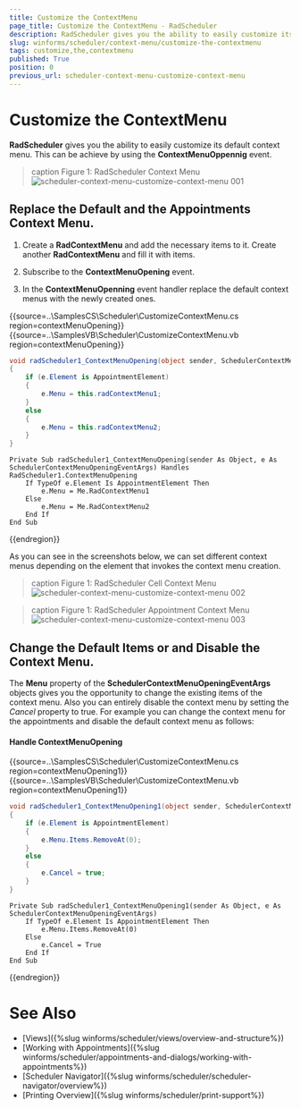 ```yaml
---
title: Customize the ContextMenu
page_title: Customize the ContextMenu - RadScheduler
description: RadScheduler gives you the ability to easily customize its default context menu. This can be achieve by using the ContextMenuOppennig event.
slug: winforms/scheduler/context-menu/customize-the-contextmenu
tags: customize,the,contextmenu
published: True
position: 0
previous_url: scheduler-context-menu-customize-context-menu
---
```


# Customize the ContextMenu

__RadScheduler__ gives you the ability to easily customize its default context menu. This can be achieve by using the __ContextMenuOppennig__ event.

>caption Figure 1: RadScheduler Context Menu
![scheduler-context-menu-customize-context-menu 001](images/scheduler-context-menu-customize-context-menu001.png)

## Replace the Default and the Appointments Context Menu.

1. Create a __RadContextMenu__ and add the necessary items to it. Create another __RadContextMenu__ and fill it with items.

1. Subscribe to the __ContextMenuOpening__ event.

1. In the __ContextMenuOpenning__ event handler replace the default context menus with the newly created ones.

{{source=..\SamplesCS\Scheduler\CustomizeContextMenu.cs region=contextMenuOpening}} 
{{source=..\SamplesVB\Scheduler\CustomizeContextMenu.vb region=contextMenuOpening}} 

````C#
void radScheduler1_ContextMenuOpening(object sender, SchedulerContextMenuOpeningEventArgs e)
{
    if (e.Element is AppointmentElement)
    {
        e.Menu = this.radContextMenu1;
    }
    else
    {
        e.Menu = this.radContextMenu2;
    }
}

````
````VB.NET
Private Sub radScheduler1_ContextMenuOpening(sender As Object, e As SchedulerContextMenuOpeningEventArgs) Handles RadScheduler1.ContextMenuOpening
    If TypeOf e.Element Is AppointmentElement Then
        e.Menu = Me.RadContextMenu1
    Else
        e.Menu = Me.RadContextMenu2
    End If
End Sub

````

{{endregion}}

As you can see in the screenshots below, we can set different context menus depending on the element that invokes the context menu creation.

>caption Figure 1: RadScheduler Cell Context Menu
![scheduler-context-menu-customize-context-menu 002](images/scheduler-context-menu-customize-context-menu002.png)

>caption Figure 1: RadScheduler Appointment Context Menu
![scheduler-context-menu-customize-context-menu 003](images/scheduler-context-menu-customize-context-menu003.png)

## Change the Default Items or and Disable the Context Menu.

The __Menu__ property of the __SchedulerContextMenuOpeningEventArgs__ objects gives you the opportunity to change the existing items of the context menu. Also you can entirely disable the context menu by setting the *Cancel*  property to true.  For example you can change the context menu for the appointments and disable the default context menu as follows:

#### Handle ContextMenuOpening

{{source=..\SamplesCS\Scheduler\CustomizeContextMenu.cs region=contextMenuOpening1}} 
{{source=..\SamplesVB\Scheduler\CustomizeContextMenu.vb region=contextMenuOpening1}} 

````C#
void radScheduler1_ContextMenuOpening1(object sender, SchedulerContextMenuOpeningEventArgs e)
{
    if (e.Element is AppointmentElement)
    {
        e.Menu.Items.RemoveAt(0);
    }
    else
    {
        e.Cancel = true;
    }
}

````
````VB.NET
Private Sub radScheduler1_ContextMenuOpening1(sender As Object, e As SchedulerContextMenuOpeningEventArgs)
    If TypeOf e.Element Is AppointmentElement Then
        e.Menu.Items.RemoveAt(0)
    Else
        e.Cancel = True
    End If
End Sub

````

{{endregion}}

# See Also

* [Views]({%slug winforms/scheduler/views/overview-and-structure%})
* [Working with Appointments]({%slug winforms/scheduler/appointments-and-dialogs/working-with-appointments%})
* [Scheduler Navigator]({%slug winforms/scheduler/scheduler-navigator/overview%})
* [Printing Overview]({%slug winforms/scheduler/print-support%})
